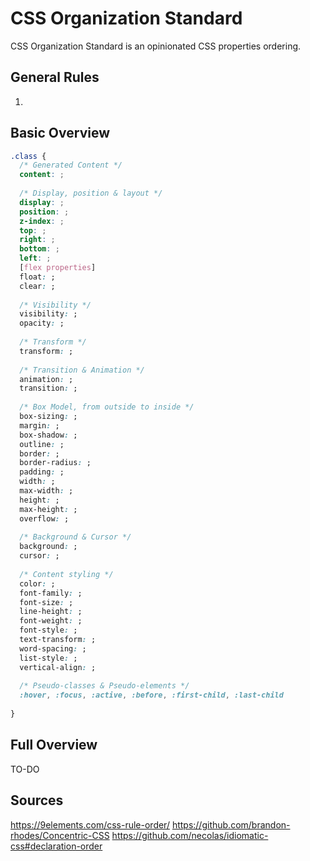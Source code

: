# CSS Organization Standard

CSS Organization Standard is an opinionated CSS properties ordering.

## General Rules

1. 

## Basic Overview

```css
.class {
  /* Generated Content */
  content: ;
  
  /* Display, position & layout */
  display: ;
  position: ;
  z-index: ;
  top: ;
  right: ;
  bottom: ;
  left: ;
  [flex properties]
  float: ;
  clear: ;
  
  /* Visibility */
  visibility: ;
  opacity: ;
  
  /* Transform */
  transform: ;
  
  /* Transition & Animation */
  animation: ;
  transition: ;
  
  /* Box Model, from outside to inside */
  box-sizing: ;
  margin: ;
  box-shadow: ;
  outline: ;
  border: ;
  border-radius: ;
  padding: ;
  width: ;
  max-width: ;
  height: ;
  max-height: ;
  overflow: ;
  
  /* Background & Cursor */
  background: ;
  cursor: ;
  
  /* Content styling */
  color: ;
  font-family: ;
  font-size: ;
  line-height: ;
  font-weight: ;
  font-style: ;
  text-transform: ;
  word-spacing: ;
  list-style: ;
  vertical-align: ;
  
  /* Pseudo-classes & Pseudo-elements */
  :hover, :focus, :active, :before, :first-child, :last-child
  
}
```

## Full Overview

TO-DO

## Sources

https://9elements.com/css-rule-order/
https://github.com/brandon-rhodes/Concentric-CSS
https://github.com/necolas/idiomatic-css#declaration-order
